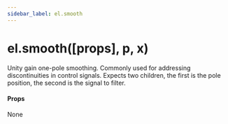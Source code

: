 ```yaml
---
sidebar_label: el.smooth
---
```


# el.smooth([props], p, x)

Unity gain one-pole smoothing. Commonly used for addressing discontinuities in
control signals. Expects two children, the first is the pole position, the second
is the signal to filter.

#### Props

None

